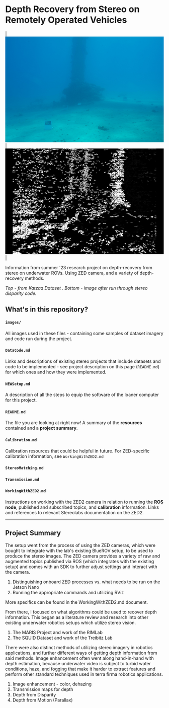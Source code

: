 # Depth Recovery from Stereo on Remotely Operated Vehicles

| ![Unprocessed left image - Katzaa Dataset 01, saved as jpg](images/KatzaaTEST_input.jpg) | ![Disparity from left image - Katzaa Dataset 01](images/results_200/disparity_SGBM_Katzaa01.png) |

Information from summer '23 research project on depth-recovery from stereo on underwater ROVs. Using ZED camera, and a variety of depth-recovery methods. 

*Top - from Katzaa Dataset . Bottom - image after run through stereo disparity code.*

## What's in this repository? 
#### `images/`
All images used in these files - containing some samples of dataset imagery and code run during the project.

#### `DataCode.md`
Links and descriptions of existing stereo projects that include datasets and code to be implemented - see project description on this page (`README.md`) for which ones and how they were implemented. 

#### `NEWSetup.md`
A description of all the steps to equip the software of the loaner computer for this project. 

#### `README.md`
The file you are looking at right now! A summary of the **resources** contained and a **project summary**. 

#### `Calibration.md`
Calibration resources that could be helpful in future. For ZED-specific calibration information, see `WorkingWithZED2.md`

#### `StereoMatching.md`


#### `Transmission.md`

#### `WorkingWithZED2.md`
Instructions on working with the ZED2 camera in relation to running the **ROS node**, published and subscribed topics, and **calibration** information. Links and references to relevant Stereolabs documentation on the ZED2.

---

## Project Summary

The setup went from the process of using the ZED cameras, which were bought to integrate with the lab's existing BlueROV setup, to be used to produce the stereo images. The ZED camera provides a variety of raw and augmented topics published via ROS (which integrates with the existing setup) and comes with an SDK to further adjust settings and interact with the camera. 
1. Distinguishing onboard ZED processes vs. what needs to be run on the Jetson Nano
2. Running the appropriate commands and utilizing RViz

More specifics can be found in the WorkingWithZED2.md document.

From there, I focused on what algorithms could be used to recover depth information. This began as a literature review and research into other existing underwater robotics setups which utilize stereo vision. 
1. The MARIS Project and work of the RIMLab
2. The SQUID Dataset and work of the Treibitz Lab

There were also distinct methods of utilizing stereo imagery in robotics applications, and further different ways of getting depth information from said methods. Image enhancement often went along hand-in-hand with depth estimation, because underwater video is subject to turbid water conditions, haze, and fogging that make it harder to extract features and perform other standard techniques used in terra firma robotics applications. 
1. Image enhancement - color, dehazing
2. Transmission maps for depth
3. Depth from Disparity
4. Depth from Motion (Parallax)
